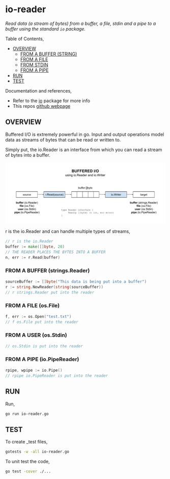 # io-reader

_Read data (a stream of bytes) from a buffer, a file, stdin and a pipe to a buffer
using the standard `io` package._

Table of Contents,

* [OVERVIEW](https://github.com/JeffDeCola/my-go-examples/tree/master/input-output/io-reader#overview)
  * [FROM A BUFFER (STRING)](https://github.com/JeffDeCola/my-go-examples/tree/master/input-output/io-reader#from-a-buffer-string)
  * [FROM A FILE](https://github.com/JeffDeCola/my-go-examples/tree/master/input-output/io-reader#from-a-file)
  * [FROM STDIN](https://github.com/JeffDeCola/my-go-examples/tree/master/input-output/io-reader#from-stdin)
  * [FROM A PIPE](https://github.com/JeffDeCola/my-go-examples/tree/master/input-output/io-reader#from-a-pipe)
* [RUN](https://github.com/JeffDeCola/my-go-examples/tree/master/input-output/io-reader#run)
* [TEST](https://github.com/JeffDeCola/my-go-examples/tree/master/input-output/io-reader#test)

Documentation and references,

* Refer to the
  [io](https://pkg.go.dev/io)
  package for more info
* This repos [github webpage](https://jeffdecola.github.io/my-go-examples/)

## OVERVIEW

Buffered I/O is extremely powerful in go.
Input and output operations model data as streams of bytes that
can be read or written to.

Simply put, the io.Reader is an interface from which you can
read a stream of bytes into a buffer.

![IMAGE - buffered-io.jpg - IMAGE](../../docs/pics/input-output/buffered-io.jpg)

r is the io.Reader and can handle multiple types of streams,

```go
// r is the io.Reader
buffer := make([]byte, 20)
// THE READER PLACES THE BYTES INTO A BUFFER
n, err := r.Read(buffer)
```

### FROM A BUFFER (strings.Reader)

```go
sourceBuffer := []byte("This data is being put into a buffer")
r := string.NewReader(string(sourceBuffer))
// r strings.Reader put into the reader
```

### FROM A FILE (os.File)

```go
f, err := os.Open("test.txt")
// f os.File put into the reader
```

### FROM A USER (os.Stdin)

```go
// os.Stdin is put into the reader
```

### FROM A PIPE (io.PipeReader)

```go
rpipe, wpipe := io.Pipe()
// rpipe io.PipeReader is put into the reader
```

## RUN

Run,

```bash
go run io-reader.go
```

## TEST

To create _test files,

```bash
gotests -w -all io-reader.go
```

To unit test the code,

```bash
go test -cover ./... 
```
